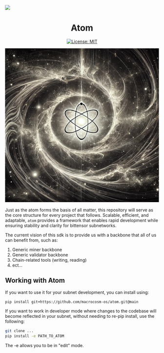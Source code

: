 <picture>
    <source srcset="./assets/macrocosmos-white.png"  media="(prefers-color-scheme: dark)">
    <source srcset="./assets/macrocosmos-black.png"  media="(prefers-color-scheme: light)">
    <img src="macrocosmos-black.png">
</picture>

<div align="center">

# **Atom** <!-- omit in toc -->
[![License: MIT](https://img.shields.io/badge/License-MIT-yellow.svg)](https://opensource.org/licenses/MIT) 
</div>

<div align="center">
    <img src="./assets/atom.png" alt="atom">
</div>

Just as the atom forms the basis of all matter, this repository will serve as the core structure for every project that follows. Scalable, efficient, and adaptable, `atom` provides a framework that enables rapid development while ensuring stability and clarity for bittensor subnetworks. 

The current vision of this sdk is to provide us with a backbone that all of us can benefit from, such as:
1. Generic miner backbone 
2. Generic validator backbone 
3. Chain-related tools (writing, reading)
4. ect... 

## Working with Atom
If you want to use it for your subnet development, you can install using: 
```
pip install git+https://github.com/macrocosm-os/atom.git@main
```

If you want to work in developer mode where changes to the codebase will become reflected in your subnet, without needing to re-pip install, use the following: 
```bash
git clone ... 
pip install -e PATH_TO_ATOM
```
The -e allows you to be in "edit" mode. 

